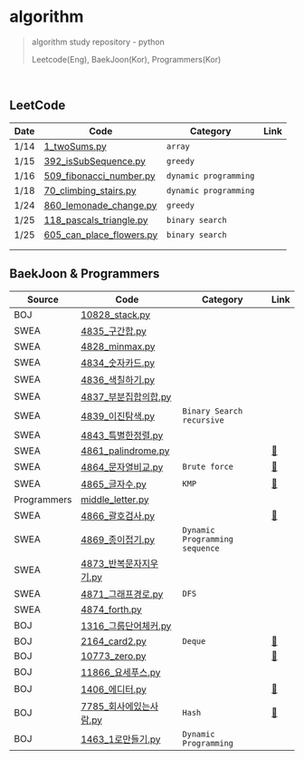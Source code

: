 # algorithm
> algorithm study repository - python
>
> Leetcode(Eng), BaekJoon(Kor), Programmers(Kor)

<br/>


## LeetCode

| Date | Code                                                         | Category              | Link |
| ---- | ------------------------------------------------------------ | --------------------- | ---- |
| 1/14 | [1_twoSums.py](https://github.com/sophryu99/algorithm/blob/master/leetcode/1_twoSums.py) | `array`               |      |
| 1/15 | [392_isSubSequence.py](https://github.com/sophryu99/algorithm/blob/master/leetcode/392_isSubSequence.py) | `greedy`              |      |
| 1/16 | [509_fibonacci_number.py](https://github.com/sophryu99/algorithm/blob/master/leetcode/509_fibonacci_number.py) | `dynamic programming` |      |
| 1/18 | [70_climbing_stairs.py](https://github.com/sophryu99/algorithm/blob/master/leetcode/70_climbing_stairs.py) | `dynamic programming` |      |
| 1/24 | [860_lemonade_change.py](https://github.com/sophryu99/algorithm/blob/master/leetcode/860_lemonade_change.py) | `greedy`              |      |
| 1/25 | [118_pascals_triangle.py](https://github.com/sophryu99/algorithm/blob/master/leetcode/118_pascals_triangle.py) | `binary search`       |      |
| 1/25 | [605_can_place_flowers.py](https://github.com/sophryu99/algorithm/blob/master/leetcode/605_can_place_flowers.py) | `binary search`       |      |
|      |                                                              |                       |      |
|      |                                                              |                       |      |



## BaekJoon & Programmers

| Source      | Code                                                         | Category                         | Link                               |
| ----------- | ------------------------------------------------------------ | -------------------------------- | ---------------------------------- |
| BOJ         | [10828_stack.py](https://github.com/sophryu99/algorithm/blob/master/BaekJoon/10828_stack.py) |                                  |                                    |
| SWEA        | [4835_구간합.py](https://github.com/sophryu99/algorithm/blob/master/SWEA/List1_4835_구간합.py) |                                  |                                    |
| SWEA        | [4828_minmax.py](https://github.com/sophryu99/algorithm/blob/master/SWEA/List1_4828_minmax.py) |                                  |                                    |
| SWEA        | [4834_숫자카드.py](https://github.com/sophryu99/algorithm/blob/master/SWEA/List1_4834_숫자카드.py) |                                  |                                    |
| SWEA        | [4836_색칠하기.py](https://github.com/sophryu99/algorithm/blob/master/SWEA/List2_4836_색칠하기.py) |                                  |                                    |
| SWEA        | [4837_부분집합의합.py](https://github.com/sophryu99/algorithm/blob/master/SWEA/List2_4837_부분집합의합.py) |                                  |                                    |
| SWEA        | [4839_이진탐색.py](https://github.com/sophryu99/algorithm/blob/master/SWEA/List2_4839_이진탐색.py) | `Binary Search` `recursive`      |                                    |
| SWEA        | [4843_특별한정렬.py](https://github.com/sophryu99/algorithm/blob/master/SWEA/List2_4843_특별한정렬.py) |                                  |                                    |
| SWEA        | [4861_palindrome.py](https://github.com/sophryu99/algorithm/blob/master/SWEA/String_4861_palindrome.py) |                                  | [🌟](https://sophuu.tistory.com/5)  |
| SWEA        | [4864_문자열비교.py](https://github.com/sophryu99/algorithm/blob/master/SWEA/String_4864_문자열비교.py) | `Brute force`                    | [🌟](https://sophuu.tistory.com/3)  |
| SWEA        | [4865_글자수.py](https://github.com/sophryu99/algorithm/blob/master/SWEA/String_4865_글자수.py) | `KMP`                            | [🌟](https://sophuu.tistory.com/4)  |
| Programmers | [middle_letter.py](https://github.com/sophryu99/algorithm/blob/master/Programmers/middle_letter.py) |                                  |                                    |
| SWEA        | [4866_괄호검사.py](https://github.com/sophryu99/algorithm/blob/master/SWEA/Stack_4866_괄호검사.py) |                                  | [🌟](https://sophuu.tistory.com/6)  |
| SWEA        | [4869_종이접기.py](https://github.com/sophryu99/algorithm/blob/master/SWEA/Stack_4869_종이접기.py) | `Dynamic Programming` `sequence` |                                    |
| SWEA        | [4873_반복문자지우기.py](https://github.com/sophryu99/algorithm/blob/master/SWEA/Stack_4873_반복문자지우기.py) |                                  |                                    |
| SWEA        | [4871_그래프경로.py](https://github.com/sophryu99/algorithm/blob/master/SWEA/Stack_4871_그래프경로.py) | `DFS`                            |                                    |
| SWEA        | [4874_forth.py](https://github.com/sophryu99/algorithm/blob/master/SWEA/Stack_4874_forth.py) |                                  |                                    |
| BOJ         | [1316_그룹단어체커.py](https://github.com/sophryu99/algorithm/blob/master/BaekJoon/1316_그룹단어체커.py) |                                  |                                    |
| BOJ         | [2164_card2.py](https://github.com/sophryu99/algorithm/blob/master/BaekJoon/2164_card2.py) | `Deque`                          | [🌟](https://sophuu.tistory.com/13) |
| BOJ         | [10773_zero.py](https://github.com/sophryu99/algorithm/blob/master/BaekJoon/10773_zero.py) |                                  | [🌟](https://sophuu.tistory.com/12) |
| BOJ         | [11866_요세푸스.py](https://github.com/sophryu99/algorithm/blob/master/BaekJoon/11866_요세푸스.py) |                                  |                                    |
| BOJ         | [1406_에디터.py](https://github.com/sophryu99/algorithm/blob/master/BaekJoon/1406_에디터.py) |                                  | [🌟](https://sophuu.tistory.com/15) |
| BOJ         | [7785_회사에있는사람.py](https://github.com/sophryu99/algorithm/blob/master/BaekJoon/7785_회사에있는사람.py) | `Hash`                           | [🌟](https://sophuu.tistory.com/18) |
| BOJ         | [1463_1로만들기.py](https://github.com/sophryu99/algorithm/blob/master/BaekJoon/dynamic-programming/1463_1로만들기.py) | `Dynamic Programming`            |                                    |





